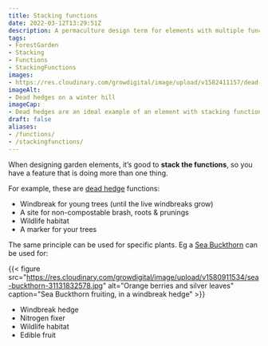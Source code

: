 ```yaml
---
title: Stacking functions
date: 2022-03-12T13:29:51Z
description: A permaculture design term for elements with multiple functions 
tags: 
- ForestGarden
- Stacking
- Functions
- StackingFunctions
images: 
- https://res.cloudinary.com/growdigital/image/upload/v1582411157/dead-hedge-15824111029621.jpg
imageAlt: 
- Dead hedges on a winter hill
imageCap:
- Dead hedges are an ideal example of an element with stacking functions
draft: false
aliases:
- /functions/
- /stackingfunctions/
---
```


When designing garden elements, it’s good to **stack the functions**, so you have a feature that is doing more than one thing.

For example, these are [dead hedge](/dead-hedge/) functions:

* Windbreak for young trees (until the live windbreaks grow)
* A site for non-compostable brash, roots & prunings
* Wildlife habitat
* A marker for your trees

The same principle can be used for specific plants. Eg a [Sea Buckthorn](https://pfaf.org/user/Plant.aspx?LatinName=Hippophae+rhamnoides) can be used for:

{{< figure src="https://res.cloudinary.com/growdigital/image/upload/v1580911534/sea-buckthorn-31131832578.jpg" alt="Orange berries and silver leaves" caption="Sea Buckthorn fruiting, in a windbreak hedge" >}}

* Windbreak hedge
* Nitrogen fixer
* Wildlife habitat
* Edible fruit
